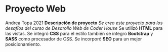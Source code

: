 # Proyecto Web
Andrea Topa 2021
**Descripción de proyecto**
*Se creo este proyecto para los desafíos del curso de Desarollo Web de Coder House*
Se utilizó **HTML** para las vistas. 
Se integró **CSS** para el estilo también se integro **Bootstrap** y **SASS** como procesador de CSS.
Se incorporó **SEO** para un mejor posicionamiento. 
